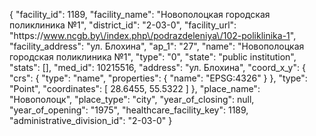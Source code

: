 {
    "facility_id": 1189,
    "facility_name": "Новополоцкая городская поликлиника №1",
    "district_id": "2-03-0",
    "facility_url": "https:\/\/www.ncgb.by\/index.php\/podrazdeleniya\/102-poliklinika-1",
    "facility_address": "ул. Блохина",
    "ap_1": "27",
    "name": "Новополоцкая городская поликлиника №1",
    "type": "0",
    "state": "public institution",
    "stats": [],
    "med_id": 10215516,
    "address": "ул. Блохина",
    "coord_x_y": {
        "crs": {
            "type": "name",
            "properties": {
                "name": "EPSG:4326"
            }
        },
        "type": "Point",
        "coordinates": [
            28.6455,
            55.5322
        ]
    },
    "place_name": "Новополоцк",
    "place_type": "city",
    "year_of_closing": null,
    "year_of_opening": "1975",
    "healthcare_facility_key": 1189,
    "administrative_division_id": "2-03-0"
}